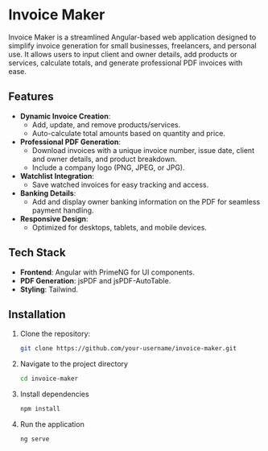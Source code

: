 # Invoice Maker

Invoice Maker is a streamlined Angular-based web application designed to simplify invoice generation for small businesses, freelancers, and personal use. It allows users to input client and owner details, add products or services, calculate totals, and generate professional PDF invoices with ease.

## Features

- **Dynamic Invoice Creation**:
  - Add, update, and remove products/services.
  - Auto-calculate total amounts based on quantity and price.
- **Professional PDF Generation**:
  - Download invoices with a unique invoice number, issue date, client and owner details, and product breakdown.
  - Include a company logo (PNG, JPEG, or JPG).
- **Watchlist Integration**:
  - Save watched invoices for easy tracking and access.
- **Banking Details**:
  - Add and display owner banking information on the PDF for seamless payment handling.
- **Responsive Design**:
  - Optimized for desktops, tablets, and mobile devices.

## Tech Stack

- **Frontend**: Angular with PrimeNG for UI components.
- **PDF Generation**: jsPDF and jsPDF-AutoTable.
- **Styling**: Tailwind.

## Installation

1. Clone the repository:
   ```bash
   git clone https://github.com/your-username/invoice-maker.git
   ```
2. Navigate to the project directory
   ```bash
   cd invoice-maker
   ```
3. Install dependencies
   ```bash
   npm install
   ```
4. Run the application
   ```bash
   ng serve
   ```
